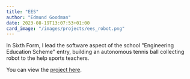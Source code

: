 ```yaml
---
title: "EES"
author: "Edmund Goodman"
date: 2023-08-19T13:07:53+01:00
card_image: "/images/projects/ees_robot.png"
---
```


In Sixth Form, I lead the software aspect of the school "Engineering Education
Scheme" entry, building an autonomous tennis ball collecting robot to the help
sports teachers.

<!--more-->

You can view the [project here](https://github.com/EdmundGoodman/EES).
